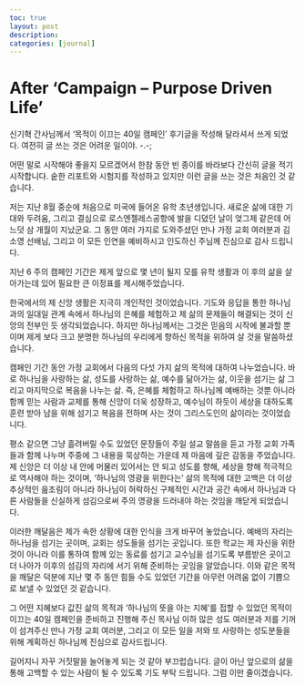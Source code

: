 ```yaml
---
toc: true
layout: post
description:
categories: [journal]
---
```

# After ‘Campaign – Purpose Driven Life’

신기혁 간사님께서 ‘목적이 이끄는 40일 캠페인’ 후기글을 작성해 달라셔서 쓰게 되었다.
여전히 글 쓰는 것은 어려운 일이야. -.-;

어떤 말로 시작해야 좋을지 모르겠어서 한참 동안 빈 종이를 바라보다 간신히 글을 적기 시작합니다. 숱한 리포트와 시험지를 작성하고 있지만 이런 글을 쓰는 것은 처음인 것 같습니다.

저는 지난 8월 중순에 처음으로 미국에 들어온 유학 초년생입니다. 새로운 삶에 대한 기대와 두려움, 그리고 결심으로 로스엔젤레스공항에 발을 디뎠던 날이 엊그제 같은데 어느덧 삼 개월이 지났군요. 그 동안 여러 가지로 도와주셨던 만나 가정 교회 여러분과 김소영 선배님, 그리고 이 모든 인연을 예비하시고 인도하신 주님께 진심으로 감사 드립니다.

지난 6 주의 캠페인 기간은 제게 앞으로 몇 년이 될지 모를 유학 생활과 이 후의 삶을 살아가는데 있어 필요한 큰 이정표를 제시해주었습니다.

한국에서의 제 신앙 생활은 지극히 개인적인 것이었습니다. 기도와 응답을 통한 하나님과의 일대일 관계 속에서 하나님의 은혜를 체험하고 제 삶의 문제들이 해결되는 것이 신앙의 전부인 듯 생각되었습니다. 하지만 하나님께서는 그것은 믿음의 시작에 불과할 뿐이며 제게 보다 크고 분명한 하나님의 우리에게 향하신 목적을 위하여 살 것을 말씀하셨습니다.

캠페인 기간 동안 가정 교회에서 다음의 다섯 가지 삶의 목적에 대하여 나누었습니다. 바로 하나님을 사랑하는 삶, 성도를 사랑하는 삶, 예수를 닮아가는 삶, 이웃을 섬기는 삶 그리고 마지막으로 복음을 나누는 삶. 즉, 은혜를 체험하고 하나님께 예배하는 것뿐 아니라 함께 믿는 사람과 교제를 통해 신앙이 더욱 성장하고, 예수님이 하듯이 세상을 대하도록 훈련 받아 남을 위해 섬기고 복음을 전하며 사는 것이 그리스도인의 삶이라는 것이었습니다.

평소 같으면 그냥 흘려버릴 수도 있었던 문장들이 주일 설교 말씀을 듣고 가정 교회 가족들과 함께 나누며 주중에 그 내용을 묵상하는 가운데 제 마음에 깊은 감동을 주었습니다. 제 신앙은 더 이상 내 안에 머물러 있어서는 안 되고 성도를 향해, 세상을 향해 적극적으로 역사해야 하는 것이며, ‘하나님의 영광을 위한다는’ 삶의 목적에 대한 고백은 더 이상 추상적인 읊조림이 아니라 하나님이 허락하신 구체적인 시간과 공간 속에서 하나님과 다른 사람들을 신실하게 섬김으로써 주의 영광을 드러내야 하는 것임을 깨닫게 되었습니다.

이러한 깨달음은 제가 속한 상황에 대한 인식을 크게 바꾸어 놓았습니다. 예배의 자리는 하나님을 섬기는 곳이며, 교회는 성도들을 섬기는 곳입니다. 또한 학교는 제 자신을 위한 것이 아니라 이를 통하여 함께 있는 동료를 섬기고 교수님을 섬기도록 부름받은 곳이고 더 나아가 이후의 섬김의 자리에 서기 위해 준비하는 곳임을 알았습니다. 이와 같은 목적을 깨달은 덕분에 지난 몇 주 동안 힘들 수도 있었던 기간을 아무런 어려움 없이 기쁨으로 보낼 수 있었던 것 같습니다.

그 어떤 지혜보다 값진 삶의 목적과 ‘하나님의 뜻을 아는 지혜’를 접할 수 있었던 목적이 이끄는 40일 캠페인을 준비하고 진행해 주신 목사님 이하 많은 성도 여러분과 저를 기꺼이 섬겨주신 만나 가정 교회 여러분, 그리고 이 모든 일을 저와 또 사랑하는 성도분들을 위해 계획하신 하나님께 진심으로 감사드립니다.

길어지니 자꾸 거짓말을 늘어놓게 되는 것 같아 부끄럽습니다. 글이 아닌 앞으로의 삶을 통해 고백할 수 있는 사람이 될 수 있도록 기도 부탁 드립니다. 그럼 이만 줄이겠습니다.